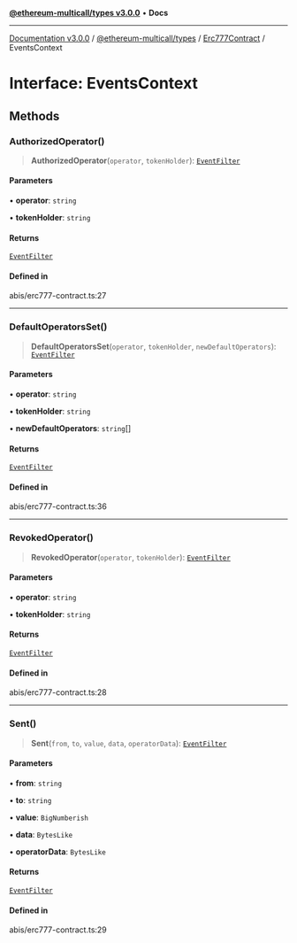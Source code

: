 [**@ethereum-multicall/types v3.0.0**](../../../README.md) • **Docs**

***

[Documentation v3.0.0](../../../../../packages.md) / [@ethereum-multicall/types](../../../README.md) / [Erc777Contract](../README.md) / EventsContext

# Interface: EventsContext

## Methods

### AuthorizedOperator()

> **AuthorizedOperator**(`operator`, `tokenHolder`): [`EventFilter`](../../../type-aliases/EventFilter.md)

#### Parameters

• **operator**: `string`

• **tokenHolder**: `string`

#### Returns

[`EventFilter`](../../../type-aliases/EventFilter.md)

#### Defined in

abis/erc777-contract.ts:27

***

### DefaultOperatorsSet()

> **DefaultOperatorsSet**(`operator`, `tokenHolder`, `newDefaultOperators`): [`EventFilter`](../../../type-aliases/EventFilter.md)

#### Parameters

• **operator**: `string`

• **tokenHolder**: `string`

• **newDefaultOperators**: `string`[]

#### Returns

[`EventFilter`](../../../type-aliases/EventFilter.md)

#### Defined in

abis/erc777-contract.ts:36

***

### RevokedOperator()

> **RevokedOperator**(`operator`, `tokenHolder`): [`EventFilter`](../../../type-aliases/EventFilter.md)

#### Parameters

• **operator**: `string`

• **tokenHolder**: `string`

#### Returns

[`EventFilter`](../../../type-aliases/EventFilter.md)

#### Defined in

abis/erc777-contract.ts:28

***

### Sent()

> **Sent**(`from`, `to`, `value`, `data`, `operatorData`): [`EventFilter`](../../../type-aliases/EventFilter.md)

#### Parameters

• **from**: `string`

• **to**: `string`

• **value**: `BigNumberish`

• **data**: `BytesLike`

• **operatorData**: `BytesLike`

#### Returns

[`EventFilter`](../../../type-aliases/EventFilter.md)

#### Defined in

abis/erc777-contract.ts:29
